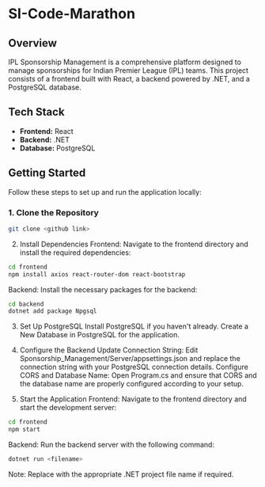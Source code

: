 # SI-Code-Marathon

## Overview

IPL Sponsorship Management is a comprehensive platform designed to manage sponsorships for Indian Premier League (IPL) teams. This project consists of a frontend built with React, a backend powered by .NET, and a PostgreSQL database.

## Tech Stack

- **Frontend:** React
- **Backend:** .NET
- **Database:** PostgreSQL

## Getting Started

Follow these steps to set up and run the application locally:

### 1. Clone the Repository

```bash
git clone <github link>
```

2. Install Dependencies
Frontend: Navigate to the frontend directory and install the required dependencies:

```bash
cd frontend
npm install axios react-router-dom react-bootstrap
```

Backend: Install the necessary packages for the backend:
```bash
cd backend
dotnet add package Npgsql
```
3. Set Up PostgreSQL
Install PostgreSQL if you haven't already.
Create a New Database in PostgreSQL for the application.

5. Configure the Backend
Update Connection String: Edit Sponsorship_Management/Server/appsettings.json and replace the connection string with your PostgreSQL connection details.
Configure CORS and Database Name: Open Program.cs and ensure that CORS and the database name are properly configured according to your setup.

5. Start the Application
Frontend: Navigate to the frontend directory and start the development server:

```bash
cd frontend
npm start
```

Backend: Run the backend server with the following command:
```bash
dotnet run <filename>
```
Note: Replace <filename> with the appropriate .NET project file name if required.
